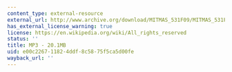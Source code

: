 ```yaml
---
content_type: external-resource
external_url: http://www.archive.org/download/MITMAS_531F09/MITMAS_531F09_lec09_1.mp3
has_external_license_warning: true
license: https://en.wikipedia.org/wiki/All_rights_reserved
status: ''
title: MP3 - 20.1MB
uid: e00c2267-1182-4ddf-8c58-75f5ca5d00fe
wayback_url: ''
---
```

